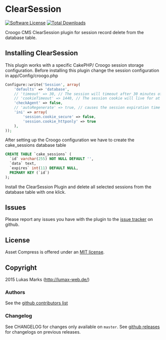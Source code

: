 # ClearSession

[![Software License](https://img.shields.io/badge/license-MIT-brightgreen.svg?style=flat-square)](LICENSE.txt)
[![Total Downloads](https://img.shields.io/packagist/dt/lumaxw3b/croogo_clearsession.svg?style=flat-square)](https://packagist.org/packages/lumaxw3b/croogo_clearsession)

Croogo CMS ClearSession plugin for session record delete from the database table.

## Installing ClearSession

This plugin works with a specific CakePHP/ Croogo session storage configuration.
Before installing this plugin change the session configuration in app/Config/croogo.php


``` php
Configure::write('Session', array(
	'defaults' => 'database',
	// 'timeout' => 30, // The session will timeout after 30 minutes of inactivity
	// 'cookieTimeout' => 1440, // The session cookie will live for at most 24 hours, this does not effect session timeouts
	'checkAgent' => false,
	// 'autoRegenerate' => true, // causes the session expiration time to reset on each page load
	'ini' => array(
		'session.cookie_secure' => false,
		'session.cookie_httponly' => true
	),
));
```
After setting up the Croogo configuration we have to create the cake_sessions database table

``` sql
CREATE TABLE `cake_sessions` (
  `id` varchar(255) NOT NULL DEFAULT '',
  `data` text,
  `expires` int(11) DEFAULT NULL,
  PRIMARY KEY (`id`)
);
```

Install the ClearSession Plugin and delete all selected sessions from the database table with one klick.

## Issues

Please report any issues you have with the plugin to the [issue tracker](http://github.com/LuMAXW3B/Croogo_ClearSession/issues) on github.

## License

Asset Compress is offered under an [MIT license](http://www.opensource.org/licenses/mit-license.php).

## Copyright

2015 Lukas Marks (http://lumax-web.de/)

### Authors

See the [github contributors list](http://github.com/LuMAXW3B/Croogo_ClearSession/graphs/contributors)

### Changelog

See CHANGELOG for changes only available on `master`. See
[github releases](http://github.com/LuMAXW3B/Croogo_ClearSession/releases) for changelogs on previous releases.